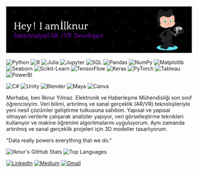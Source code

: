 
<!--
deliprofesor/deliprofesor** is a ✨ _special_ ✨ repository because its `README.md` (this file) appears on your GitHub profile.
-->

![Header](https://github.com/deliprofesor/profile-assets/blob/main/github-header-image.png)

<!-- Veri Analizi, Görselleştirme ve Makine Öğrenmesi -->
![Python](https://img.shields.io/badge/Python-3670A0?logo=python&logoColor=fff)
![R](https://img.shields.io/badge/R-276DC3?logo=r&logoColor=white)
![Julia](https://img.shields.io/badge/Julia-9558B2?logo=julia&logoColor=white)
![Jupyter](https://img.shields.io/badge/Jupyter-F37626?logo=jupyter&logoColor=white)
![SQL](https://img.shields.io/badge/SQL-4479A1?logo=sqlite&logoColor=white)
![Pandas](https://img.shields.io/badge/Pandas-150458?logo=pandas&logoColor=white)
![NumPy](https://img.shields.io/badge/NumPy-013243?logo=numpy&logoColor=white)
![Matplotlib](https://img.shields.io/badge/Matplotlib-11557C?logo=plotly&logoColor=white)
![Seaborn](https://img.shields.io/badge/Seaborn-0E4D92?logo=python&logoColor=white)
![Scikit-Learn](https://img.shields.io/badge/Scikit--Learn-F7931E?logo=scikit-learn&logoColor=white)
![TensorFlow](https://img.shields.io/badge/TensorFlow-FF6F00?logo=tensorflow&logoColor=white)
![Keras](https://img.shields.io/badge/Keras-D00000?logo=keras&logoColor=white)
![PyTorch](https://img.shields.io/badge/PyTorch-EE4C2C?logo=pytorch&logoColor=white)
![Tableau](https://img.shields.io/badge/Tableau-E97627?logo=tableau&logoColor=white)
![PowerBI](https://img.shields.io/badge/PowerBI-F2C811?logo=powerbi&logoColor=black)

<!-- Geliştirme, 3D ve Tasarım -->
![C#](https://img.shields.io/badge/C%23-239120?logo=c-sharp&logoColor=white)
![Unity](https://img.shields.io/badge/Unity-000000?logo=unity&logoColor=white)
![Blender](https://img.shields.io/badge/Blender-F5792A?logo=blender&logoColor=white)
![Maya](https://img.shields.io/badge/Maya-FDBD2B?logo=autodesk&logoColor=white)
![Canva](https://img.shields.io/badge/Canva-00C4CC?logo=canva&logoColor=white)

Merhaba, ben İlknur Yılmaz. Elektronik ve Haberleşme Mühendisliği son sınıf öğrencisiyim. Veri bilimi, artırılmış ve sanal gerçeklik (AR/VR) teknolojileriyle yeni nesil çözümler geliştirme tutkusuna sahibim. Yapısal ve yapısal olmayan verilerle çalışarak analizler yapıyor, veri görselleştirme teknikleri kullanıyor ve makine öğrenimi algoritmalarını uyguluyorum. Aynı zamanda artırılmış ve sanal gerçeklik projeleri için 3D modeller tasarlıyorum.

"Data really powers everything that we do."

![Ilknur's GitHub Stats](https://github-readme-stats.vercel.app/api?username=deliprofesor&show_icons=true&theme=radical)
![Top Languages](https://github-readme-stats.vercel.app/api/top-langs/?username=deliprofesor&layout=compact&theme=radical)

[![LinkedIn](https://img.shields.io/badge/LinkedIn-blue?logo=linkedin&logoColor=white)](https://www.linkedin.com/in/ilknur-y-87a8b21b3/)
[![Medium](https://img.shields.io/badge/Medium-000000?logo=medium&logoColor=white)](https://medium.com/@ilknurylmz.1707)
[![Gmail](https://img.shields.io/badge/Gmail-D14836?logo=gmail&logoColor=white)](mailto:ilknurylmz.1707@gmail.com)




